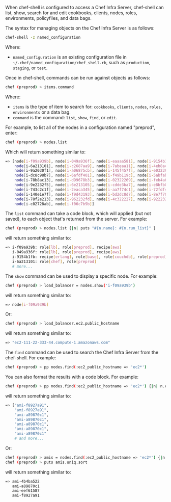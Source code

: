 When chef-shell is configured to access a Chef Infra Server, chef-shell
can list, show, search for and edit cookbooks, clients, nodes, roles,
environments, policyfiles, and data bags.

The syntax for managing objects on the Chef Infra Server is as follows:

```bash
chef-shell -z named_configuration
```

Where:

- `named_configuration` is an existing configuration file in
    `~/.chef/named_configuration/chef_shell.rb`, such as `production`,
    `staging`, or `test`.

Once in chef-shell, commands can be run against objects as follows:

```bash
chef (preprod) > items.command
```

Where:

- `items` is the type of item to search for: `cookbooks`, `clients`,
    `nodes`, `roles`, `environments` or a data bag.
- `command` is the command: `list`, `show`, `find`, or `edit`.

For example, to list all of the nodes in a configuration named
"preprod", enter:

```bash
chef (preprod) > nodes.list
```

Which will return something similar to:

```bash
=> [node[i-f09a939b], node[i-049a936f], node[i-eaaaa581], node[i-9154b1fb],
    node[i-6a213101], node[i-c2687aa9], node[i-7abeaa11], node[i-4eb8ac25],
    node[i-9a2030f1], node[i-a06875cb], node[i-145f457f], node[i-e032398b],
    node[i-dc8c98b7], node[i-6afdf401], node[i-f49b119c], node[i-5abfab31],
    node[i-78b8ac13], node[i-d99678b3], node[i-02322269], node[i-feb4a695],
    node[i-9e2232f5], node[i-6e213105], node[i-cdde3ba7], node[i-e8bfb083],
    node[i-743c2c1f], node[i-2eaca345], node[i-aa7f74c1], node[i-72fdf419],
    node[i-140e1e7f], node[i-f9d43193], node[i-bd2dc8d7], node[i-8e7f70e5],
    node[i-78f2e213], node[i-962232fd], node[i-4c322227], node[i-922232f9],
    node[i-c02728ab], node[i-f06c7b9b]]
```

The `list` command can take a code block, which will applied (but not
saved), to each object that's returned from the server. For example:

```bash
chef (preprod) > nodes.list {|n| puts "#{n.name}: #{n.run_list}" }
```

will return something similar to:

```bash
=> i-f09a939b: role[lb], role[preprod], recipe[aws]
   i-049a936f: role[lb], role[preprod], recipe[aws]
   i-9154b1fb: recipe[erlang], role[base], role[couchdb], role[preprod],
   i-6a213101: role[chef], role[preprod]
   # more...
```

The `show` command can be used to display a specific node. For example:

```bash
chef (preprod) > load_balancer = nodes.show('i-f09a939b')
```

will return something similar to:

```bash
=> node[i-f09a939b]
```

Or:

```bash
chef (preprod) > load_balancer.ec2.public_hostname
```

will return something similar to:

```bash
=> "ec2-111-22-333-44.compute-1.amazonaws.com"
```

The `find` command can be used to search the Chef Infra Server from the
chef-shell. For example:

```bash
chef (preprod) > pp nodes.find(:ec2_public_hostname => 'ec2*')
```

You can also format the results with a code block. For example:

```bash
chef (preprod) > pp nodes.find(:ec2_public_hostname => 'ec2*') {|n| n.ec2.ami_id } and nil
```

will return something similar to:

```bash
=> ["ami-f8927a91",
    "ami-f8927a91",
    "ami-a89870c1",
    "ami-a89870c1",
    "ami-a89870c1",
    "ami-a89870c1",
    "ami-a89870c1"
    # and more...
```

Or:

```bash
chef (preprod) > amis = nodes.find(:ec2_public_hostname => 'ec2*') {|n| n.ec2.ami_id }
chef (preprod) > puts amis.uniq.sort
```

will return something similar to:

```bash
=> ami-4b4ba522
   ami-a89870c1
   ami-eef61587
   ami-f8927a91
```
